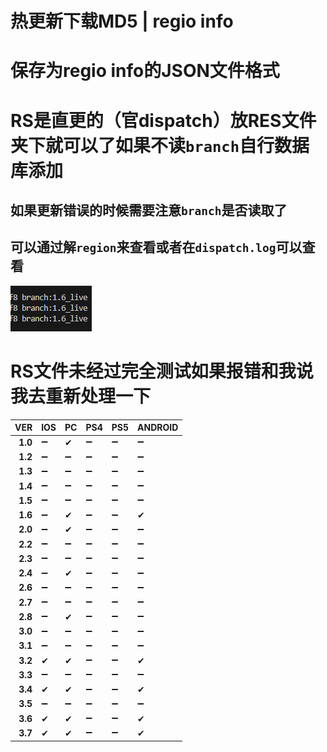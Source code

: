 # 热更新下载MD5 | regio info
# 保存为regio info的JSON文件格式
# RS是直更的（官dispatch）放RES文件夹下就可以了如果不读`branch`自行数据库添加
## 如果更新错误的时候需要注意`branch`是否读取了
## 可以通过解`region`来查看或者在`dispatch.log`可以查看
![Alt text](dispacth_log.png)
# RS文件未经过完全测试如果报错和我说我去重新处理一下
|VER |IOS|PC|PS4|PS5|ANDROID|
|--:|---|---|---|---|---|
|**1.0**|➖|✔|➖|➖|➖|
|**1.2**|➖|➖|➖|➖|➖|
|**1.3**|➖|➖|➖|➖|➖|
|**1.4**|➖|➖|➖|➖|➖|
|**1.5**|➖|➖|➖|➖|➖|
|**1.6**|➖|✔|➖|➖|✔|
|**2.0**|➖|✔|➖|➖|➖|
|**2.2**|➖|➖|➖|➖|➖|
|**2.3**|➖|➖|➖|➖|➖|
|**2.4**|➖|✔|➖|➖|➖|
|**2.6**|➖|➖|➖|➖|➖|
|**2.7**|➖|➖|➖|➖|➖|
|**2.8**|➖|✔|➖|➖|➖|
|**3.0**|➖|➖|➖|➖|➖|
|**3.1**|➖|➖|➖|➖|➖|
|**3.2**|✔|✔|➖|➖|✔|
|**3.3**|➖|➖|➖|➖|➖|
|**3.4**|✔|✔|➖|➖|✔|
|**3.5**|➖|➖|➖|➖|➖|
|**3.6**|✔|✔|➖|➖|✔|
|**3.7**|✔|✔|➖|➖|✔|
